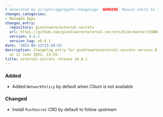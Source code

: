 ```yaml
---
# Generated by scripts/aggregate-changelogs. WARNING: Manual edits to this files will be overwritten.
changes_categories:
- Managed Apps
changes_entry:
  repository: giantswarm/external-secrets
  url: https://github.com/giantswarm/external-secrets/blob/master/CHANGELOG.md#061---2023-06-12
  version: 0.6.1
  version_tag: v0.6.1
date: '2023-06-12T13:59:55'
description: Changelog entry for giantswarm/external-secrets version 0.6.1, published
  on 12 June 2023, 13:59.
title: external-secrets release v0.6.1
---
```


### Added
- Added `NetworkPolicy` by default when Cilium is not available
### Changed
- Install `PushSecret` CRD by default to follow upstream
